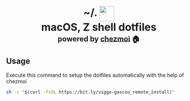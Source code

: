 <h1 align="center">
    <a name="top" title="dotfiles">~/. <img style="width: 40px" align="top" src="https://bit.ly/home_folder_icon" /> </a><br> macOS, Z shell dotfiles <br> <sup><sub>powered by <a href="https://www.chezmoi.io/">chezmoi</a> 🏠</sub></sup>
</h1>

## Usage

Execute this command to setup the dotfiles automatically with the help of chezmoi

```sh
sh -c "$(curl -fsSL https://bit.ly/viggo-gascou_remote_install)"
```

